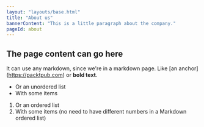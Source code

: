 ```yaml
---
layout: "layouts/base.html"
title: "About us"
bannerContent: "This is a little paragraph about the company."
pageId: about
---
```


## The page content can go here

It can use any markdown, since we're in a markdown page. Like [an anchor] (https://packtpub.com) or **bold text**.

* Or an unordered list
* With some items

1. Or an ordered list
1. With some items (no need to have different numbers in a Markdown ordered list)
